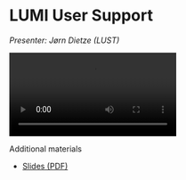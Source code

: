# LUMI User Support

*Presenter: Jørn Dietze (LUST)*

<video src="https://462000265.lumidata.eu/1day-20240208/recordings/09_LUMI_User_Support.mp4" controls="controls">
</video>

Additional materials

-   [Slides (PDF)](https://462000265.lumidata.eu/1day-20240208/files/LUMI-1day-20240208-09-Lumi-support.pdf)
